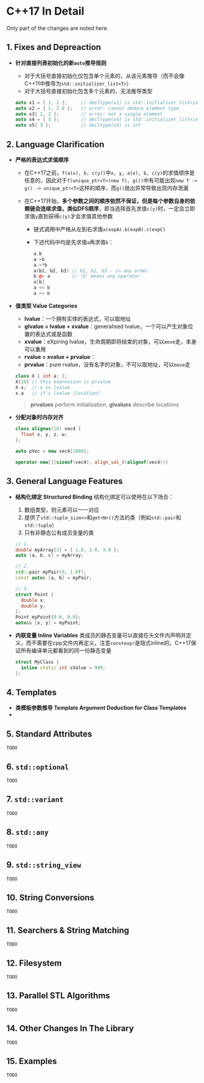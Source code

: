 # C++17 In Detail

Only part of the changes are noted here.

## 1. Fixes and Depreaction

- **针对直接列表初始化的新`auto`推导规则**

  - 对于大括号直接初始化仅包含单个元素的，从该元素推导（而不会像C++11中推导为`std::initializer_list<T>`）
  - 对于大括号直接初始化包含多个元素的，无法推导类型

  ```C++
  auto x1 = { 1, 2 };     // decltype(x1) is std::initializer_list<int>
  auto x2 = { 1, 2.0 };   // error: cannot deduce element type
  auto x3{ 1, 2 };        // error: not a single element
  auto x4 = { 3 };        // decltype(x4) is std::initializer_list<int>
  auto x5{ 3 };           // decltype(x5) is int
  ```

## 2. Language Clarification

- **严格的表达式求值顺序**
  - 在C++17之前，`f(a(x), b, c(y))`中`x, y, a(x), b, c(y)`的求值顺序是任意的，因此对于`f(unique_ptr<T>(new T), g())`中有可能出现`new T -> g() -> unique_ptr<T>`这样的顺序，而`g()`抛出异常导致出现内存泄漏
  - 在C++17开始，**多个参数之间的顺序依然不保证，但是每个参数自身的依赖链会连续求值，类似DFS顺序**，即当选择首先求值`c(y)`时，一定会立即求值`y`直到获得`c(y)`才会求值其他参数

    - 链式调用中严格从左到右求值`a(expA).b(expB).c(expC)`
    - 下述代码中均是先求值`a`再求值`b`：

      ```C++
      a.b
      a->b
      a->*b
      a(b1, b2, b3) // b1, b2, b3 - in any order
      b @= a        // '@' means any operator
      a[b]
      a << b
      a >> b
      ```

- **值类型 Value Categories**
  - **lvalue**：一个拥有实体的表达式，可以取地址
  - **glvalue = lvalue + xvalue**：generalised lvalue，一个可以产生对象位置的表达式或是函数
  - **xvalue**：eXpiring lvalue，生命周期即将结束的对象，可以`move`走，本身可以重用
  - **rvalue = xvalue + prvalue**：
  - **prvalue**：pure rvalue，没有名字的对象，不可以取地址，可以`move`走
  
  ```C++
  class X { int a; };
  X{10} // this expression is prvalue
  X x;  // x is lvalue
  x.a   // it's lvalue (location)
  ```

  > **prvalues** perform initialisation, **glvalues** describe locations

- **分配对象时内存对齐**

  ```C++
  class alignas(16) vec4 {
    float x, y, z, w;
  };

  auto pVec = new vec4[1000];

  operator new[](sizeof(vec4), align_val_t(alignof(vec4)))
  ```

## 3. General Language Features

- **结构化绑定 Structured Binding**
  结构化绑定可以使用在以下场合：
  1. 数组类型，则元素可以一一对应
  2. 提供了`std::tuple_size<>`和`get<N>()`方法的类（例如`std::pair`和`std::tuple`）
  3. 只有非静态公有成员变量的类

  ```C++
  // 1.
  double myArray[3] = { 1.0, 2.0, 3.0 };
  auto [a, b, c] = myArray;

  // 2.
  std::pair myPair(0, 1.0f);
  const auto& [a, b] = myPair;

  // 3.
  struct Point {
    double x;
    double y;
  };
  Point myPoint{0.0, 0.0};
  auto&& [x, y] = myPoint;
  ```

- **内联变量 Inline Variables**
  类成员的静态变量可以直接在头文件内声明并定义，而不需要在cpp文件内再定义，注意`constexpr`是隐式inline的，C++17保证所有编译单元都看到的同一份静态变量
  
  ```C++
  struct MyClass {
    inline static int sValue = 999;
  };
  ```

## 4. Templates

- **类模板参数推导 Template Argument Deduction for Class Templates**
- 

## 5. Standard Attributes

`TODO`

## 6. `std::optional`

`TODO`

## 7. `std::variant`

`TODO`

## 8. `std::any`

`TODO`

## 9. `std::string_view`

`TODO`

## 10. String Conversions

`TODO`

## 11. Searchers & String Matching

`TODO`

## 12. Filesystem

`TODO`

## 13. Parallel STL Algorithms

`TODO`

## 14. Other Changes In The Library

`TODO`

## 15. Examples

`TODO`
